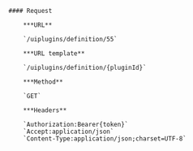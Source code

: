     #### Request

        ***URL**

        `/uiplugins/definition/55`

        ***URL template**

        `/uiplugins/definition/{pluginId}`

        ***Method**

        `GET`

        ***Headers**

        `Authorization:Bearer{token}`
        `Accept:application/json`
        `Content-Type:application/json;charset=UTF-8`
